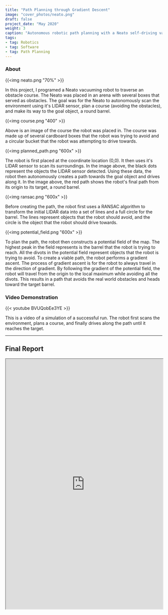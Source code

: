 ```yaml
---
title: "Path Planning through Gradient Descent"
image: "cover_photos/neato.png"
draft: false
project_date: "May 2020"
weight: 3
caption: "Autonomous robotic path planning with a Neato self-driving vacuum cleaner"
tags: 
- tag: Robotics
- tag: Software
- tag: Path Planning
---
```

### About

{{<img neato.png "70%" >}}
<br/>

In this project, I programed a Neato vacuuming robot to traverse an obstacle course. The Neato was placed in an arena with several boxes that served as obstacles. The goal was for the Neato to autonomously scan the environment using it's LIDAR sensor, plan a course (avoiding the obstacles), and make its way to the goal object, a round barrel.

{{<img course.png "400" >}}
<br>

Above is an image of the course the robot was placed in. The course was made up of several cardboard boxes that the robot was trying to avoid and a circular bucket that the robot was attempting to drive towards. 




{{<img planned_path.png "600x" >}}
<br/>

The robot is first placed at the coordinate location (0,0). It then uses it's LIDAR sensor to scan its surroundings. In the image above, the black dots represent the objects the LIDAR sensor detected. Using these data, the robot then autonomously creates a path towards the goal object and drives along it. In the image above, the red path shows the robot's final path from its origin to its target, a round barrel.

{{<img ransac.png "600x" >}}


Before creating the path, the robot first uses a RANSAC algorithm to transform the initial LIDAR data into a set of lines and a full circle for the barrel. The lines represent objects that the robot should avoid, and the circle is the object that the robot should drive towards.

{{<img potential_field.png "600x" >}}
<br/>


To plan the path, the robot then constructs a potential field of the map. The highest peak in the field represents is the barrel that the robot is trying to reach. All the divots in the potential field represent objects that the robot is trying to avoid. To create a viable path, the robot performs a gradient ascent. The process of gradient ascent is for the robot to always travel in the direction of gradient. By following the gradient of the potential field, the robot will travel from the origin to the local maximum while avoiding all the divots. This results in a path that avoids the real world obstacles and heads toward the target barrel.

### Video Demonstration

{{< youtube BVUQobEe3YE >}}

This is a video of a simulation of a successful run. The robot first scans the environment, plans a course, and finally drives along the path until it reaches the target.

---
## Final Report
<iframe src="https://drive.google.com/file/d/19vQha0wfSvICGLAlWt9pjXEmwwAYdduM/preview" width="100%" height="800" allow="autoplay"></iframe>